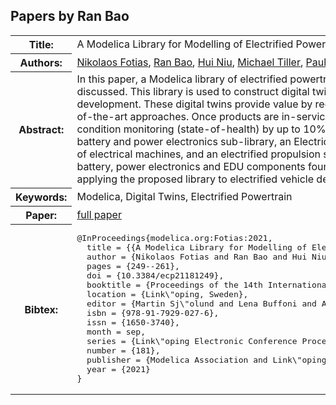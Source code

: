 ## Papers by Ran Bao
<table><tr><th>Title:</th>
<td>A Modelica Library for Modelling of Electrified Powertrain Digital Twins</td>
</tr>
<tr><th>Authors:</th>
<td>
<a href="/proceedings/authors/NikolaosFotias">Nikolaos Fotias</a>, <a href="/proceedings/authors/RanBao">Ran Bao</a>, <a href="/proceedings/authors/HuiNiu">Hui Niu</a>, <a href="/proceedings/authors/MichaelTiller">Michael Tiller</a>, <a href="/proceedings/authors/PaulMcGahan">Paul McGahan</a> and <a href="/proceedings/authors/AdamIngleby">Adam Ingleby</a></td>
</tr>
<tr><th>Abstract:</th>
<td>In this paper, a Modelica library of electrified powertrain components is presented and its applications discussed. This library is used to construct digital twins of electrified powertrains during product development. These digital twins provide value by reducing time and cost by up to 30% compared to state-of-the-art approaches. Once products are in-service these same digital twins provide value by improving condition monitoring (state-of-health) by up to 10%. The library includes a multi-fidelity and multi-scale battery and power electronics sub-library, an Electrical Drive Unit (EDU) sub-library modelling different types of electrical machines, and an electrified propulsion system sub-library of template models that leverage the battery, power electronics and EDU components found in the other sub-libraries. Finally, an example of applying the proposed library to electrified vehicle development is presented.</td></tr>
<tr><th>Keywords:</th>
<td>Modelica, Digital Twins, Electrified Powertrain</td></tr>
<tr><th>Paper:</th>
<td><a href="https://doi.org/10.3384/ecp21181249">full paper</a></td>
</tr>
<tr><th>Bibtex:</th>
<td><pre>
@InProceedings{modelica.org:Fotias:2021,
  title = {{A Modelica Library for Modelling of Electrified Powertrain Digital Twins}},
  author = {Nikolaos Fotias and Ran Bao and Hui Niu and Michael Tiller and Paul McGahan and Adam Ingleby},
  pages = {249--261},
  doi = {10.3384/ecp21181249},
  booktitle = {Proceedings of the 14th International Modelica Conference},
  location = {Link\&quot;oping, Sweden},
  editor = {Martin Sj\&quot;olund and Lena Buffoni and Adrian Pop and Lennart Ochel},
  isbn = {978-91-7929-027-6},
  issn = {1650-3740},
  month = sep,
  series = {Link\&quot;oping Electronic Conference Proceedings},
  number = {181},
  publisher = {Modelica Association and Link\&quot;oping University Electronic Press},
  year = {2021}
}
</pre></td></tr>
</table><br>
